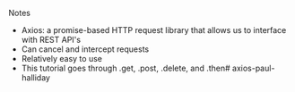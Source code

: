 Notes
- Axios: a promise-based HTTP request library that allows us to interface with REST API's
- Can cancel and intercept requests
- Relatively easy to use
- This tutorial goes through .get, .post, .delete, and .then# axios-paul-halliday
